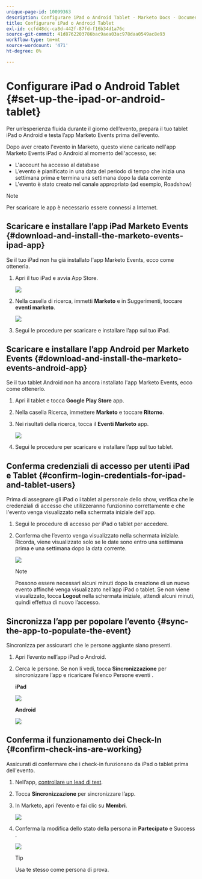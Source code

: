 ```yaml
---
unique-page-id: 10099363
description: Configurare iPad o Android Tablet - Marketo Docs - Documentazione del prodotto
title: Configurare iPad o Android Tablet
exl-id: ccfd48dc-ca8d-442f-87fd-f16b34d1a76c
source-git-commit: 41d8762203786bac9aea03ac978daa0549ac8e93
workflow-type: tm+mt
source-wordcount: '471'
ht-degree: 0%

---
```


# Configurare iPad o Android Tablet {#set-up-the-ipad-or-android-tablet}

Per un’esperienza fluida durante il giorno dell’evento, prepara il tuo tablet iPad o Android e testa l’app Marketo Events prima dell’evento.

Dopo aver creato l&#39;evento in Marketo, questo viene caricato nell&#39;app Marketo Events iPad o Android al momento dell&#39;accesso, se:

* L&#39;account ha accesso al database
* L’evento è pianificato in una data del periodo di tempo che inizia una settimana prima e termina una settimana dopo la data corrente
* L&#39;evento è stato creato nel canale appropriato (ad esempio, Roadshow)

>[!NOTE]
>
>Per scaricare le app è necessario essere connessi a Internet.

## Scaricare e installare l’app iPad Marketo Events {#download-and-install-the-marketo-events-ipad-app}

Se il tuo iPad non ha già installato l&#39;app Marketo Events, ecco come ottenerla.

1. Apri il tuo iPad e avvia App Store.

   ![](assets/image2016-4-14-15-3a52-3a19.png)

1. Nella casella di ricerca, immetti **Marketo** e in Suggerimenti, toccare **eventi marketo**.

   ![](assets/image2016-4-14-16-3a0-3a3.png)

1. Segui le procedure per scaricare e installare l’app sul tuo iPad.

## Scaricare e installare l’app Android per Marketo Events {#download-and-install-the-marketo-events-android-app}

Se il tuo tablet Android non ha ancora installato l&#39;app Marketo Events, ecco come ottenerlo.

1. Apri il tablet e tocca **Google Play Store** app.
1. Nella casella Ricerca, immettere **Marketo** e toccare **Ritorno**.
1. Nei risultati della ricerca, tocca il **Eventi Marketo** app.

   ![](assets/image2016-4-15-14-3a42-3a11.png)

1. Segui le procedure per scaricare e installare l’app sul tuo tablet.

## Conferma credenziali di accesso per utenti iPad e Tablet {#confirm-login-credentials-for-ipad-and-tablet-users}

Prima di assegnare gli iPad o i tablet al personale dello show, verifica che le credenziali di accesso che utilizzeranno funzionino correttamente e che l&#39;evento venga visualizzato nella schermata iniziale dell&#39;app.

1. Segui le procedure di accesso per iPad o tablet per accedere.
1. Conferma che l’evento venga visualizzato nella schermata iniziale. Ricorda, viene visualizzato solo se le date sono entro una settimana prima e una settimana dopo la data corrente.

   ![](assets/image2016-4-15-15-3a29-3a0.png)

   >[!NOTE]
   >
   >Possono essere necessari alcuni minuti dopo la creazione di un nuovo evento affinché venga visualizzato nell’app iPad o tablet. Se non viene visualizzato, tocca **Logout** nella schermata iniziale, attendi alcuni minuti, quindi effettua di nuovo l’accesso.

## Sincronizza l’app per popolare l’evento {#sync-the-app-to-populate-the-event}

Sincronizza per assicurarti che le persone aggiunte siano presenti.

1. Apri l’evento nell’app iPad o Android.
1. Cerca le persone. Se non li vedi, tocca **Sincronizzazione** per sincronizzare l’app e ricaricare l’elenco Persone eventi .

   **iPad**

   ![](assets/image2016-4-12-14-3a25-3a13.png)

   **Android**

   ![](assets/screenshot-2016-04-15-14-14-08-sync-button.png)

## Conferma il funzionamento dei Check-In {#confirm-check-ins-are-working}

Assicurati di confermare che i check-in funzionano da iPad o tablet prima dell&#39;evento.

1. Nell’app, [controllare un lead di test](/help/marketo/product-docs/core-marketo-concepts/mobile-apps/event-check-in/check-people-into-your-event-from-your-tablet.md).
1. Tocca **Sincronizzazione** per sincronizzare l’app.
1. In Marketo, apri l’evento e fai clic su **Membri**.

   ![](assets/image2016-4-15-15-3a32-3a42.png)

1. Conferma la modifica dello stato della persona in **Partecipato** e Success .

   ![](assets/image2016-4-18-14-3a11-3a36.png)

   >[!TIP]
   >
   >Usa te stesso come persona di prova.
